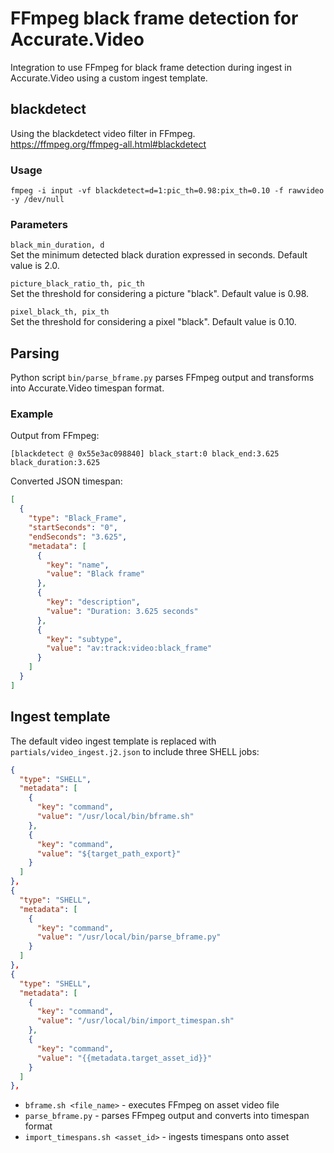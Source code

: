 # FFmpeg black frame detection for Accurate.Video

Integration to use FFmpeg for black frame detection during ingest in Accurate.Video using a custom ingest template.

## blackdetect

Using the blackdetect video filter in FFmpeg.  
https://ffmpeg.org/ffmpeg-all.html#blackdetect

### Usage

```
fmpeg -i input -vf blackdetect=d=1:pic_th=0.98:pix_th=0.10 -f rawvideo -y /dev/null
```

### Parameters

`black_min_duration, d`  
Set the minimum detected black duration expressed in seconds. Default value is 2.0.

`picture_black_ratio_th, pic_th`  
Set the threshold for considering a picture "black". Default value is 0.98.

`pixel_black_th, pix_th`  
Set the threshold for considering a pixel "black". Default value is 0.10.

## Parsing

Python script `bin/parse_bframe.py` parses FFmpeg output and transforms into Accurate.Video timespan format.

### Example

Output from FFmpeg:

```
[blackdetect @ 0x55e3ac098840] black_start:0 black_end:3.625 black_duration:3.625
```

Converted JSON timespan:
```json
[
  {
    "type": "Black_Frame",
    "startSeconds": "0",
    "endSeconds": "3.625",
    "metadata": [
      {
        "key": "name",
        "value": "Black frame"
      },
      {
        "key": "description",
        "value": "Duration: 3.625 seconds"
      },
      {
        "key": "subtype",
        "value": "av:track:video:black_frame"
      }
    ]
  }
]
```

## Ingest template

The default video ingest template is replaced with `partials/video_ingest.j2.json` to include three SHELL jobs:

```json
{
  "type": "SHELL",
  "metadata": [
    {
      "key": "command",
      "value": "/usr/local/bin/bframe.sh"
    },
    {
      "key": "command",
      "value": "${target_path_export}"
    }
  ]
},
{
  "type": "SHELL",
  "metadata": [
    {
      "key": "command",
      "value": "/usr/local/bin/parse_bframe.py"
    }
  ]
},
{
  "type": "SHELL",
  "metadata": [
    {
      "key": "command",
      "value": "/usr/local/bin/import_timespan.sh"
    },
    {
      "key": "command",
      "value": "{{metadata.target_asset_id}}"
    }
  ]
},
```

* `bframe.sh <file_name>` - executes FFmpeg on asset video file
* `parse_bframe.py` - parses FFmpeg output and converts into timespan format
* `import_timespans.sh <asset_id>` - ingests timespans onto asset


